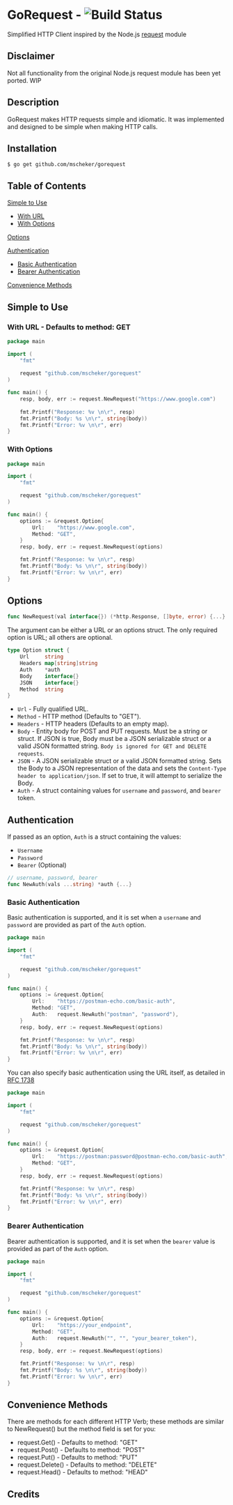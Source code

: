 # GoRequest - ![Build Status](https://travis-ci.org/mscheker/gorequest.svg?branch=master)
Simplified HTTP Client inspired by the Node.js [request](https://github.com/request/request) module

## Disclaimer
Not all functionality from the original Node.js request module has been yet ported. WIP

## Description
GoRequest makes HTTP requests simple and idiomatic. It was implemented and designed to be simple when making HTTP calls.

## Installation
```
$ go get github.com/mscheker/gorequest
```

## Table of Contents
[Simple to Use](#simple-to-use)
* [With URL](#with-url---defaults-to-method-get)
* [With Options](#with-options)

[Options](#options)

[Authentication](#authentication)
* [Basic Authentication](#basic-authentication)
* [Bearer Authentication](#bearer-authentication)

[Convenience Methods](#convenience-methods)

## Simple to Use
### With URL - Defaults to method: GET
```go
package main

import (
	"fmt"
	
	request "github.com/mscheker/gorequest"
)

func main() {
	resp, body, err := request.NewRequest("https://www.google.com")
	
	fmt.Printf("Response: %v \n\r", resp)
	fmt.Printf("Body: %s \n\r", string(body))
	fmt.Printf("Error: %v \n\r", err)
}
```

### With Options
```go
package main

import (
	"fmt"

	request "github.com/mscheker/gorequest"
)

func main() {
	options := &request.Option{
		Url:    "https://www.google.com",
		Method: "GET",
	}
	resp, body, err := request.NewRequest(options)

	fmt.Printf("Response: %v \n\r", resp)
	fmt.Printf("Body: %s \n\r", string(body))
	fmt.Printf("Error: %v \n\r", err)
}
```

## Options
```go
func NewRequest(val interface{}) (*http.Response, []byte, error) {...}
```
The argument can be either a URL or an options struct. The only required option is URL; all others are optional.
```go
type Option struct {
	Url     string
	Headers map[string]string
	Auth    *auth
	Body    interface{}
	JSON    interface{}
	Method  string
}
```
* `Url` - Fully qualified URL.
* `Method` - HTTP method (Defaults to "GET").
* `Headers` - HTTP headers (Defaults to an empty map).
* `Body` - Entity body for POST and PUT requests. Must be a string or struct. If JSON is true, Body must be a JSON serializable struct or a valid JSON formatted string. `Body is ignored for GET and DELETE requests`.
* `JSON` - A JSON serializable struct or a valid JSON formatted string. Sets the Body to a JSON representation of the data and sets the `Content-Type header to application/json`. If set to true, it will attempt to serialize the Body.
* `Auth` - A struct containing values for `username` and `password`, and `bearer` token.

## Authentication
If passed as an option, `Auth` is a struct containing the values:
* `Username`
* `Password`
* `Bearer` (Optional)
```go
// username, password, bearer
func NewAuth(vals ...string) *auth {...}
```

### Basic Authentication
Basic authentication is supported, and it is set when a `username` and `password` are provided as part of the `Auth` option.
```go
package main

import (
	"fmt"

	request "github.com/mscheker/gorequest"
)

func main() {
	options := &request.Option{
		Url:    "https://postman-echo.com/basic-auth",
		Method: "GET",
		Auth:   request.NewAuth("postman", "password"),
	}
	resp, body, err := request.NewRequest(options)

	fmt.Printf("Response: %v \n\r", resp)
	fmt.Printf("Body: %s \n\r", string(body))
	fmt.Printf("Error: %v \n\r", err)
}
```
You can also specify basic authentication using the URL itself, as detailed in [RFC 1738](http://www.ietf.org/rfc/rfc1738.txt)
```go
package main

import (
	"fmt"

	request "github.com/mscheker/gorequest"
)

func main() {
	options := &request.Option{
		Url:    "https://postman:password@postman-echo.com/basic-auth",
		Method: "GET",
	}
	resp, body, err := request.NewRequest(options)

	fmt.Printf("Response: %v \n\r", resp)
	fmt.Printf("Body: %s \n\r", string(body))
	fmt.Printf("Error: %v \n\r", err)
}
```

### Bearer Authentication
Bearer authentication is supported, and it is set when the `bearer` value is provided as part of the `Auth` option.
```go
package main

import (
	"fmt"

	request "github.com/mscheker/gorequest"
)

func main() {
	options := &request.Option{
		Url:    "https://your_endpoint",
		Method: "GET",
		Auth:   request.NewAuth("", "", "your_bearer_token"),
	}
	resp, body, err := request.NewRequest(options)

	fmt.Printf("Response: %v \n\r", resp)
	fmt.Printf("Body: %s \n\r", string(body))
	fmt.Printf("Error: %v \n\r", err)
}
```

## Convenience Methods

There are methods for each different HTTP Verb; these methods are similar to NewRequest() but the method field is set for you:

* request.Get() - Defaults to method: "GET"
* request.Post() - Defaults to method: "POST"
* request.Put() - Defaults to method: "PUT"
* request.Delete() - Defaults to method: "DELETE"
* request.Head() - Defaults to method: "HEAD"

## Credits
